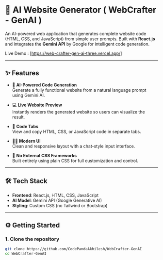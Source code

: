 # 🚀 AI Website Generator ( WebCrafter - GenAI )

An AI-powered web application that generates complete website code (HTML, CSS, and JavaScript) from simple user prompts. Built with **React.js** and integrates the **Gemini API** by Google for intelligent code generation.

Live Demo : [https://web-crafter-gen-ai-three.vercel.app/]

---

## ✨ Features

- 🧠 **AI-Powered Code Generation**  
  Generate a fully functional website from a natural language prompt using Gemini AI.

- 💻 **Live Website Preview**  
  Instantly renders the generated website so users can visualize the result.

- 🧾 **Code Tabs**  
  View and copy HTML, CSS, or JavaScript code in separate tabs.

- 🧑‍🎨 **Modern UI**  
  Clean and responsive layout with a chat-style input interface.

- 🚫 **No External CSS Frameworks**  
  Built entirely using plain CSS for full customization and control.

---

## 🛠️ Tech Stack

- **Frontend**: React.js, HTML, CSS, JavaScript
- **AI Model**: Gemini API (Google Generative AI)
- **Styling**: Custom CSS (no Tailwind or Bootstrap)

---

## ⚙️ Getting Started

### 1. Clone the repository

```bash
git clone https://github.com/CodePandaAkhilesh/WebCrafter-GenAI
cd WebCrafter-GenAI
